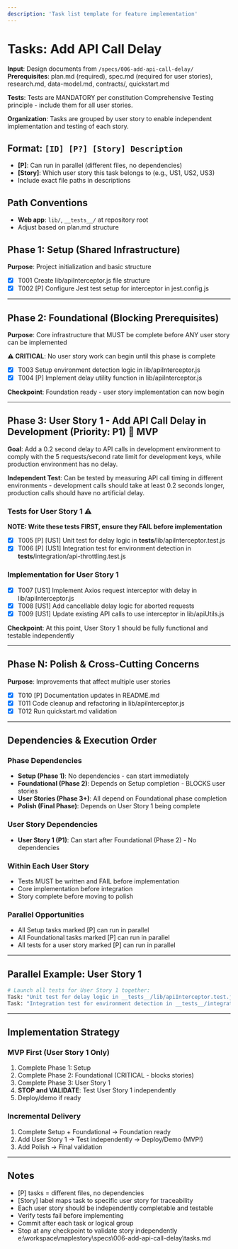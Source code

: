 ```yaml
---
description: 'Task list template for feature implementation'
---
```


# Tasks: Add API Call Delay

**Input**: Design documents from `/specs/006-add-api-call-delay/`
**Prerequisites**: plan.md (required), spec.md (required for user stories), research.md, data-model.md, contracts/, quickstart.md

**Tests**: Tests are MANDATORY per constitution Comprehensive Testing principle - include them for all user stories.

**Organization**: Tasks are grouped by user story to enable independent implementation and testing of each story.

## Format: `[ID] [P?] [Story] Description`

- **[P]**: Can run in parallel (different files, no dependencies)
- **[Story]**: Which user story this task belongs to (e.g., US1, US2, US3)
- Include exact file paths in descriptions

## Path Conventions

- **Web app**: `lib/`, `__tests__/` at repository root
- Adjust based on plan.md structure

## Phase 1: Setup (Shared Infrastructure)

**Purpose**: Project initialization and basic structure

- [x] T001 Create lib/apiInterceptor.js file structure
- [x] T002 [P] Configure Jest test setup for interceptor in jest.config.js

---

## Phase 2: Foundational (Blocking Prerequisites)

**Purpose**: Core infrastructure that MUST be complete before ANY user story can be implemented

**⚠️ CRITICAL**: No user story work can begin until this phase is complete

- [x] T003 Setup environment detection logic in lib/apiInterceptor.js
- [x] T004 [P] Implement delay utility function in lib/apiInterceptor.js

**Checkpoint**: Foundation ready - user story implementation can now begin

---

## Phase 3: User Story 1 - Add API Call Delay in Development (Priority: P1) 🎯 MVP

**Goal**: Add a 0.2 second delay to API calls in development environment to comply with the 5 requests/second rate limit for development keys, while production environment has no delay.

**Independent Test**: Can be tested by measuring API call timing in different environments - development calls should take at least 0.2 seconds longer, production calls should have no artificial delay.

### Tests for User Story 1 ⚠️

**NOTE: Write these tests FIRST, ensure they FAIL before implementation**

- [x] T005 [P] [US1] Unit test for delay logic in **tests**/lib/apiInterceptor.test.js
- [x] T006 [P] [US1] Integration test for environment detection in **tests**/integration/api-throttling.test.js

### Implementation for User Story 1

- [x] T007 [US1] Implement Axios request interceptor with delay in lib/apiInterceptor.js
- [x] T008 [US1] Add cancellable delay logic for aborted requests
- [x] T009 [US1] Update existing API calls to use interceptor in lib/apiUtils.js

**Checkpoint**: At this point, User Story 1 should be fully functional and testable independently

---

## Phase N: Polish & Cross-Cutting Concerns

**Purpose**: Improvements that affect multiple user stories

- [x] T010 [P] Documentation updates in README.md
- [x] T011 Code cleanup and refactoring in lib/apiInterceptor.js
- [x] T012 Run quickstart.md validation

---

## Dependencies & Execution Order

### Phase Dependencies

- **Setup (Phase 1)**: No dependencies - can start immediately
- **Foundational (Phase 2)**: Depends on Setup completion - BLOCKS user stories
- **User Stories (Phase 3+)**: All depend on Foundational phase completion
- **Polish (Final Phase)**: Depends on User Story 1 being complete

### User Story Dependencies

- **User Story 1 (P1)**: Can start after Foundational (Phase 2) - No dependencies

### Within Each User Story

- Tests MUST be written and FAIL before implementation
- Core implementation before integration
- Story complete before moving to polish

### Parallel Opportunities

- All Setup tasks marked [P] can run in parallel
- All Foundational tasks marked [P] can run in parallel
- All tests for a user story marked [P] can run in parallel

---

## Parallel Example: User Story 1

```bash
# Launch all tests for User Story 1 together:
Task: "Unit test for delay logic in __tests__/lib/apiInterceptor.test.js"
Task: "Integration test for environment detection in __tests__/integration/api-throttling.test.js"
```

---

## Implementation Strategy

### MVP First (User Story 1 Only)

1. Complete Phase 1: Setup
2. Complete Phase 2: Foundational (CRITICAL - blocks stories)
3. Complete Phase 3: User Story 1
4. **STOP and VALIDATE**: Test User Story 1 independently
5. Deploy/demo if ready

### Incremental Delivery

1. Complete Setup + Foundational → Foundation ready
2. Add User Story 1 → Test independently → Deploy/Demo (MVP!)
3. Add Polish → Final validation

---

## Notes

- [P] tasks = different files, no dependencies
- [Story] label maps task to specific user story for traceability
- Each user story should be independently completable and testable
- Verify tests fail before implementing
- Commit after each task or logical group
- Stop at any checkpoint to validate story independently</content>
  <parameter name="filePath">e:\workspace\maplestory\specs\006-add-api-call-delay\tasks.md
